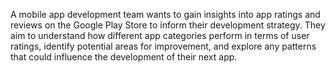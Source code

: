 A mobile app development team wants to gain insights into app ratings and 
reviews on the Google Play Store to inform their development strategy. They 
aim to understand how different app categories perform in terms of user ratings, 
identify potential areas for improvement, and explore any patterns that could 
influence the development of their next app.
